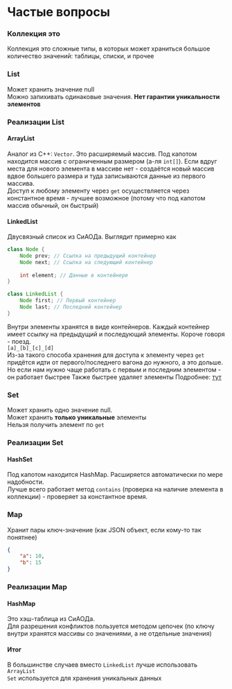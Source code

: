 # Частые вопросы

### Коллекция это
Коллекция это сложные типы, в которых может храниться большое количество значений: таблицы,
списки, и прочее

### List
Может хранить значение null  
Можно запихивать одинаковые значения. **Нет гарантии уникальности элементов**  
### Реализации List

#### ArrayList
Аналог из C++: `Vector`. Это расширяемый массив. Под капотом находится
массив с ограниченным размером (а-ля `int[]`). Если вдруг места для нового элемента в массиве
нет - создаётся новый массив вдвое большего размера и туда записываются данные из первого
массива.  
Доступ к любому элементу через `get` осуществляется через константное время - лучшее возможное
(потому что под капотом массив обычный, он быстрый)

#### LinkedList
Двусвязный список из СиАОДа. Выглядит примерно как
```java
class Node {
    Node prev; // Ссылка на предыдущий контейнер
    Node next; // Ссылка на следующий контейнер
    
    int element; // Данные в контейнере
}

class LinkedList {
    Node first; // Первый контейнер
    Node last; // Последний контейнер
}
```
Внутри элементы хранятся в виде контейнеров. Каждый контейнер имеет ссылку на предыдущий
и последующий элементы. Короче говоря - поезд.  
`[a]_[b]_[c]_[d]`  
Из-за такого способа хранения для доступа к элементу через `get` придётся идти от
первого/последнего вагона до нужного, а это дольше.  
Но если нам нужно чаще работать с первым и последним элементом - он работает быстрее
Также быстрее удаляет элементы
Подробнее: [тут](https://stackoverflow.com/questions/322715/when-to-use-linkedlist-over-arraylist-in-java)

### Set
Может хранить одно значение null.  
Может хранить **только уникальные** элементы  
Нельзя получить элемент по `get`

### Реализации Set

#### HashSet
Под капотом находится HashMap. Расширяется автоматически по мере надобности.  
Лучше всего работает метод `contains` (проверка на наличие элемента в коллекции) - проверяет
за константное время.

### Map
Хранит пары ключ-значение (как JSON объект, если кому-то так понятнее)
```json
{
    "a": 10,
    "b": 15
}
```

### Реализации Map

#### HashMap
Это хэш-таблица из СиАОДа.  
Для разрешения конфликтов пользуется методом цепочек
(по ключу внутри хранятся массивы со значениями, а не отдельные значения)

#### Итог
В большинстве случаев вместо `LinkedList` лучше использовать `ArrayList`  
`Set` используется для хранения уникальных данных